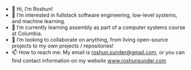- 👋 Hi, I’m Roshun!
- 👀 I’m interested in fullstack software engineering, low-level systems, and machine learning.
- 🌱 I’m currently learning assembly as part of a computer systems course at Columbia.
- 💞️ I’m looking to collaborate on anything, from living open-source projects to my own projects / repositories!
- 📫 How to reach me: My email is roshun.sunder@gmail.com, or you can find contact information on my website www.roshunsunder.com

<!---
roshunsunder/roshunsunder is a ✨ special ✨ repository because its `README.md` (this file) appears on your GitHub profile.
You can click the Preview link to take a look at your changes.
--->
